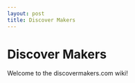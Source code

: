 ```yaml
---
layout: post
title: Discover Makers
---
```

# Discover Makers
Welcome to the discovermakers.com wiki!


